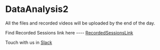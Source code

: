 # DataAnalysis2
All the files and recorded videos will be uploaded by the end of the day.


Find Recorded Sessions link here ---- <a href="https://drive.google.com/drive/folders/1tH5WR_ubjYqAsIxBk0nZy5jgkknxGqSH?usp=sharing">RecordedSessionsLink</a>

Touch with us in <a href="https://join.slack.com/t/dataanalysispython/shared_invite/zt-gdoy0v78-0xehMzKRS1K5bAH9Hgk6Dw">Slack</a>

